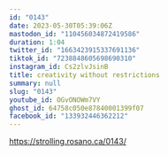 ```yaml
---
id: "0143"
date: 2023-05-30T05:39:06Z
mastodon_id: "110456034872419586"
duration: 1:04
twitter_id: "1663423915337691136"
tiktok_id: "7238848605698690310"
instagram_id: Cs2zlvJsinB
title: creativity without restrictions
summary: null
slug: "0143"
youtube_id: OGvONOWm7VY
ghost_id: 64758c050e87840001399f07
facebook_id: "133932446362212"
---
```

https://strolling.rosano.ca/0143/
